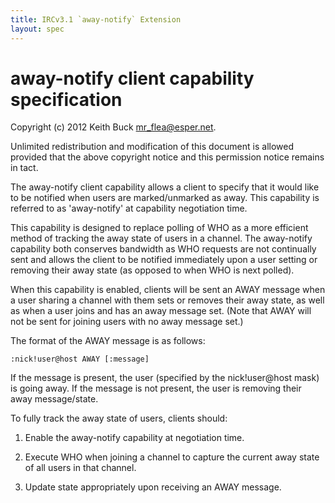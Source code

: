 ```yaml
---
title: IRCv3.1 `away-notify` Extension
layout: spec
---
```

# away-notify client capability specification

Copyright (c) 2012 Keith Buck <mr_flea@esper.net>.

Unlimited redistribution and modification of this document is allowed
provided that the above copyright notice and this permission notice
remains in tact.

The away-notify client capability allows a client to specify that it
would like to be notified when users are marked/unmarked as away. This
capability is referred to as 'away-notify' at capability negotiation
time.

This capability is designed to replace polling of WHO as a more
efficient method of tracking the away state of users in a channel. The
away-notify capability both conserves bandwidth as WHO requests are
not continually sent and allows the client to be notified immediately
upon a user setting or removing their away state (as opposed to when
WHO is next polled).

When this capability is enabled, clients will be sent an AWAY message
when a user sharing a channel with them sets or removes their away
state, as well as when a user joins and has an away message set.
(Note that AWAY will not be sent for joining users with no away
message set.)

The format of the AWAY message is as follows:

    :nick!user@host AWAY [:message]

If the message is present, the user (specified by the nick!user@host
mask) is going away.  If the message is not present, the user is
removing their away message/state.

To fully track the away state of users, clients should:

1) Enable the away-notify capability at negotiation time.

2) Execute WHO when joining a channel to capture the current away
   state of all users in that channel.

3) Update state appropriately upon receiving an AWAY message.
